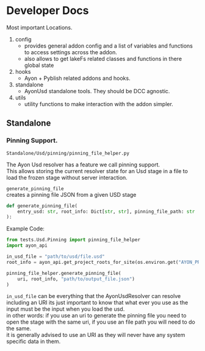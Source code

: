 # Developer Docs

Most important Locations.

1. config
   - provides general addon config and a list of variables and functions to
     access settings across the addon.
   - also allows to get lakeFs related classes and functions in there global
     state
2. hooks
   - Ayon + Pyblish related addons and hooks.
3. standalone
   - AyonUsd standalone tools. They should be DCC agnostic.
4. utils
   - utility functions to make interaction with the addon simpler.

## Standalone

### Pinning Support.

`Standalone/Usd/pinning/pinning_file_helper.py`

The Ayon Usd resolver has a feature we call pinning support.\
This allows storing the current resolver state for an Usd stage in a file to
load the frozen stage without server interaction.

`generate_pinning_file`\
creates a pinning file JSON from a given USD stage

```py
def generate_pinning_file(
    entry_usd: str, root_info: Dict[str, str], pinning_file_path: str
):
```

Example Code:

```py
from tests.Usd.Pinning import pinning_file_helper
import ayon_api

in_usd_file = "path/to/usd/file.usd"
root_info = ayon_api.get_project_roots_for_site(os.environ.get("AYON_PROJECT_NAME"))

pinning_file_helper.generate_pinning_file(
    uri, root_info, "path/to/output_file.json")
)
```

`in_usd_file` can be everything that the AyonUsdResolver can resolve including
an URI its just important to know that what ever you use as the input must be
the input when you load the usd.\
in other words: if you use an uri to generate the pinning file you need to open
the stage with the same uri, if you use an file path you will need to do the
same.\
it is generally advised to use an URI as they will never have any system
specific data in them.
